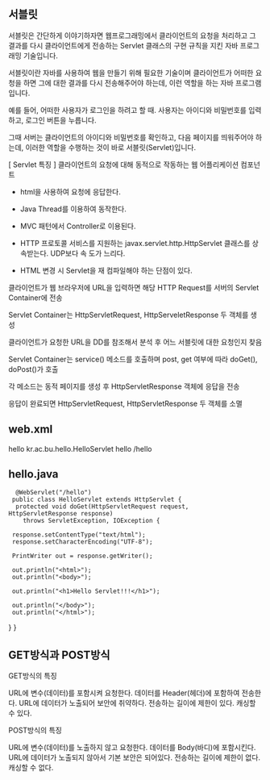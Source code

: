 ## 서블릿
서블릿은 간단하게 이야기하자면 웹프로그래밍에서 클라이언트의 요청을 처리하고 그 결과를 다시 클라이언트에게 전송하는 Servlet 클래스의 구현 규칙을 지킨 자바 프로그래밍 기술입니다.

서블릿이란 자바를 사용하여 웹을 만들기 위해 필요한 기술이며 클라이언트가 어떠한 요청을 하면 그에 대한 결과를 다시 전송해주어야 하는데, 이런 역할을 하는 자바 프로그램입니다.

예를 들어, 어떠한 사용자가 로그인을 하려고 할 때. 사용자는 아이디와 비밀번호를 입력하고, 로그인 버튼을 누릅니다. 

그때 서버는 클라이언트의 아이디와 비밀번호를 확인하고, 다음 페이지를 띄워주어야 하는데, 이러한 역할을 수행하는 것이 바로 서블릿(Servlet)입니다.

[ Servlet 특징 ]
클라이언트의 요청에 대해 동적으로 작동하는 웹 어플리케이션 컴포넌트

* html을 사용하여 요청에 응답한다.

* Java Thread를 이용하여 동작한다.

* MVC 패턴에서 Controller로 이용된다.

* HTTP 프로토콜 서비스를 지원하는 javax.servlet.http.HttpServlet 클래스를 상속받는다. UDP보다 속    도가 느리다.

* HTML 변경 시 Servlet을 재 컴파일해야 하는 단점이 있다.

클라이언트가 웹 브라우저에 URL을 입력하면 해당 HTTP Request를 서버의 Servlet Container에 전송


Servlet Container는 HttpServletRequest, HttpServeletResponse 두 객체를 생성


클라이언트가 요청한 URL을 DD를 참조해서 분석 후 어느 서블릿에 대한 요청인지 찾음


Servlet Container는 service() 메소드를 호출하며 post, get 여부에 따라 doGet(), doPost()가 호출


각 메소드는 동적 페이지를 생성 후 HttpServletResponse 객체에 응답을 전송


응답이 완료되면 HttpServletRequest, HttpServletResponse 두 객체를 소멸

## web.xml
 <servlet>
  <servlet-name>hello</servlet-name>
  <servlet-class>kr.ac.bu.hello.HelloServlet</servlet-class>
  </servlet>
  
  <servlet-mapping>
  <servlet-name>hello</servlet-name>
  <url-pattern>/hello</url-pattern>
  </servlet-mapping>
  
  ## hello.java
      @WebServlet("/hello")
     public class HelloServlet extends HttpServlet {
      protected void doGet(HttpServletRequest request,       HttpServletResponse response)
        throws ServletException, IOException {
        
     response.setContentType("text/html");
     response.setCharacterEncoding("UTF-8");
     
     PrintWriter out = response.getWriter();
     
     out.println("<html>");
     out.println("<body>");
     
     out.println("<h1>Hello Servlet!!!</h1>");
     
     out.println("</body>");
     out.println("</html>");
  }
}
## GET방식과 POST방식
GET방식의 특징

URL에 변수(데이터)를 포함시켜 요청한다.
데이터를 Header(헤더)에 포함하여 전송한다.
URL에 데이터가 노출되어 보안에 취약하다.
전송하는 길이에 제한이 있다.
캐싱할 수 있다.

POST방식의 특징

URL에 변수(데이터)를 노출하지 않고 요청한다.
데이터를 Body(바디)에 포함시킨다.
URL에 데이터가 노출되지 않아서 기본 보안은 되어있다.
전송하는 길이에 제한이 없다.
캐싱할 수 없다.